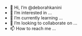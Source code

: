 - 👋 Hi, I’m @deborahkanini
- 👀 I’m interested in ...
- 🌱 I’m currently learning ...
- 💞️ I’m looking to collaborate on ...
- 📫 How to reach me ...

<!---
deborahkanini/deborahkanini is a ✨ special ✨ repository because its `README.md` (this file) appears on your GitHub profile.
You can click the Preview link to take a look at your changes.
--->
